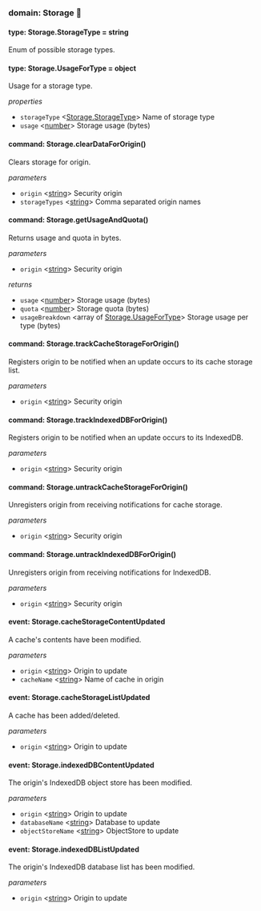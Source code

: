 
### domain: Storage 🌱


#### type: Storage.StorageType = string

Enum of possible storage types.


#### type: Storage.UsageForType = object

Usage for a storage type.

*properties*
-  `storageType` <[Storage.StorageType]> Name of storage type
-  `usage` <[number]> Storage usage (bytes)


#### command: Storage.clearDataForOrigin()

Clears storage for origin.

*parameters*
-  `origin` <[string]> Security origin
-  `storageTypes` <[string]> Comma separated origin names


#### command: Storage.getUsageAndQuota()

Returns usage and quota in bytes.

*parameters*
-  `origin` <[string]> Security origin

*returns*
-  `usage` <[number]> Storage usage (bytes)
-  `quota` <[number]> Storage quota (bytes)
-  `usageBreakdown` <array of [Storage.UsageForType]> Storage usage per type (bytes)


#### command: Storage.trackCacheStorageForOrigin()

Registers origin to be notified when an update occurs to its cache storage list.

*parameters*
-  `origin` <[string]> Security origin


#### command: Storage.trackIndexedDBForOrigin()

Registers origin to be notified when an update occurs to its IndexedDB.

*parameters*
-  `origin` <[string]> Security origin


#### command: Storage.untrackCacheStorageForOrigin()

Unregisters origin from receiving notifications for cache storage.

*parameters*
-  `origin` <[string]> Security origin


#### command: Storage.untrackIndexedDBForOrigin()

Unregisters origin from receiving notifications for IndexedDB.

*parameters*
-  `origin` <[string]> Security origin


#### event: Storage.cacheStorageContentUpdated

A cache's contents have been modified.

*parameters*
-  `origin` <[string]> Origin to update
-  `cacheName` <[string]> Name of cache in origin


#### event: Storage.cacheStorageListUpdated

A cache has been added/deleted.

*parameters*
-  `origin` <[string]> Origin to update


#### event: Storage.indexedDBContentUpdated

The origin's IndexedDB object store has been modified.

*parameters*
-  `origin` <[string]> Origin to update
-  `databaseName` <[string]> Database to update
-  `objectStoreName` <[string]> ObjectStore to update


#### event: Storage.indexedDBListUpdated

The origin's IndexedDB database list has been modified.

*parameters*
-  `origin` <[string]> Origin to update

[Storage.StorageType]: storage.md#type-storagestoragetype--string "Storage.StorageType"
[Storage.UsageForType]: storage.md#type-storageusagefortype--object "Storage.UsageForType"
[boolean]: https://developer.mozilla.org/en-US/docs/Web/JavaScript/Reference/Global_Objects/JSON "JSON boolean"
[string]: https://developer.mozilla.org/en-US/docs/Web/JavaScript/Reference/Global_Objects/JSON "JSON string"
[number]: https://developer.mozilla.org/en-US/docs/Web/JavaScript/Reference/Global_Objects/JSON "JSON number"
[integer]: https://developer.mozilla.org/en-US/docs/Web/JavaScript/Reference/Global_Objects/JSON "JSON integer"
[object]: https://developer.mozilla.org/en-US/docs/Web/JavaScript/Reference/Global_Objects/JSON "JSON object"
[any]: https://developer.mozilla.org/en-US/docs/Web/JavaScript/Reference/Global_Objects/JSON "JSON any"